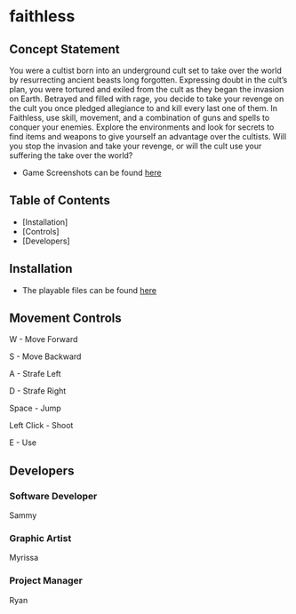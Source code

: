 # faithless

## Concept Statement

You were a cultist born into an underground cult set to take over the world by resurrecting ancient beasts long forgotten. Expressing doubt in the cult’s plan, you were tortured and exiled from the cult as they began the invasion on Earth. Betrayed and filled with rage, you decide to take your revenge on the cult you once pledged allegiance to and kill every last one of them. In Faithless, use skill, movement, and a combination of guns and spells to conquer your enemies. Explore the environments and look for secrets to find items and weapons to give yourself an advantage over the cultists. Will you stop the invasion and take your revenge, or will the cult use your suffering the take over the world?

- Game Screenshots can be found
[here]()

## Table of Contents

- [Installation]
- [Controls]
- [Developers]

## Installation

- The playable files can be found 
[here]()

## Movement Controls

W - Move Forward

S - Move Backward

A - Strafe Left

D - Strafe Right

Space - Jump

Left Click - Shoot

E - Use

## Developers

### Software Developer

Sammy

### Graphic Artist

Myrissa

### Project Manager

Ryan
